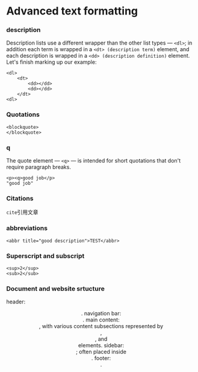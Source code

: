 # Advanced text formatting

### description

Description lists use a different wrapper than the other list types — `<dl>`; in addition each term is wrapped in a `<dt> (description term)` element, and each description is wrapped in a `<dd> (description definition)` element. Let's finish marking up our example:

```
<dl>
	<dt>
		<dd></dd>
		<dd></dd>
	</dt>
<dl>
```

### Quotations

```
<blockquote>
</blockquote>
```

### q

The quote element — `<q>` — is intended for short quotations that don't require paragraph breaks.

```
<p><q>good job</p>
"good job"
```

### Citations

`cite`引用文章

### abbreviations

```
<abbr title="good description">TEST</abbr>
```

### Superscript and subscript

```
<sup>2</sup>
<sub>2</sub>
```

### Document and website srtucture

header: <header>.
navigation bar: <nav>.
main content: <main>, with various content subsections represented by <article>, <section>, and <div> elements.
sidebar: <aside>; often placed inside <main>.
footer: <footer>.

